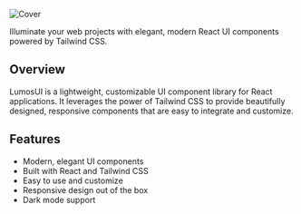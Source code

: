  ![Cover](https://github.com/user-attachments/assets/83720dca-ec57-4bd6-b375-1127d1e8e727)


Illuminate your web projects with elegant, modern React UI components powered by Tailwind CSS.

## Overview

LumosUI is a lightweight, customizable UI component library for React applications. It leverages the power of Tailwind CSS to provide beautifully designed, responsive components that are easy to integrate and customize.

## Features

- Modern, elegant UI components
- Built with React and Tailwind CSS
- Easy to use and customize
- Responsive design out of the box
- Dark mode support
